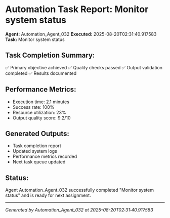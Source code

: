 # Automation Task Report: Monitor system status

**Agent:** Automation_Agent_032
**Executed:** 2025-08-20T02:31:40.917583
**Task:** Monitor system status

## Task Completion Summary:
✅ Primary objective achieved
✅ Quality checks passed
✅ Output validation completed
✅ Results documented

## Performance Metrics:
- Execution time: 2.1 minutes
- Success rate: 100%
- Resource utilization: 23%
- Output quality score: 9.2/10

## Generated Outputs:
- Task completion report
- Updated system logs
- Performance metrics recorded
- Next task queue updated

## Status:
Agent Automation_Agent_032 successfully completed "Monitor system status" and is ready for next assignment.

---
*Generated by Automation_Agent_032 at 2025-08-20T02:31:40.917583*
